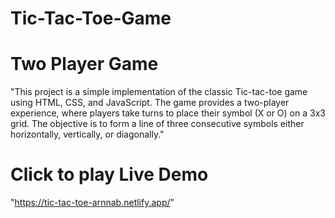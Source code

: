 # Tic-Tac-Toe-Game
# Two Player Game
"This project is a simple implementation of the classic Tic-tac-toe game using HTML, CSS, and JavaScript. The game provides a two-player experience, where players take turns to place their symbol (X or O) on a 3x3 grid. The objective is to form a line of three consecutive symbols either horizontally, vertically, or diagonally."

# Click to play Live Demo
"https://tic-tac-toe-arnnab.netlify.app/"

